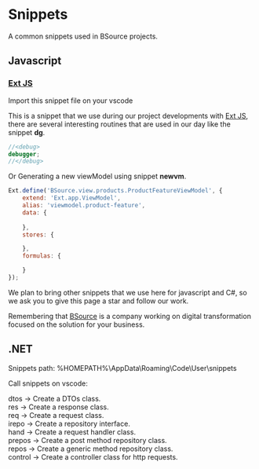# Snippets
A common snippets used in BSource projects.

##  Javascript
### [Ext JS](https://github.com/BSourceSistemas/snippets/blob/main/javascript/ext.code-snippets)

Import this snippet file on your vscode

This is a snippet that we use during our project developments with [Ext JS](https://www.sencha.com/products/extjs/), there are several interesting routines that are used in our day like the snippet **dg**.

``` javascript
//<debug>
debugger;
//</debug>
```

Or Generating a new viewModel using snippet **newvm**.

``` javascript
Ext.define('BSource.view.products.ProductFeatureViewModel', {
    extend: 'Ext.app.ViewModel',
    alias: 'viewmodel.product-feature',
    data: {
        
    },
    stores: {

    },
    formulas: {

    }
});

```

We plan to bring other snippets that we use here for javascript and C#, so we ask you to give this page a star and follow our work.

Remembering that [BSource](https://www.bsource.com.br/) is a company working on digital transformation focused on the solution for your business.

##  .NET

Snippets path: %HOMEPATH%\AppData\Roaming\Code\User\snippets

Call snippets on vscode:

dtos	-> Create a DTOs class.<br>
res	-> Create a response class.<br>
req	-> Create a request class.<br>
irepo	-> Create a repository interface.<br>
hand	-> Create a request handler class.<br>
prepos	-> Create a post method repository class.<br>
repos	-> Create a generic method repository class.<br>
control -> Create a controller class for http requests.<br>
